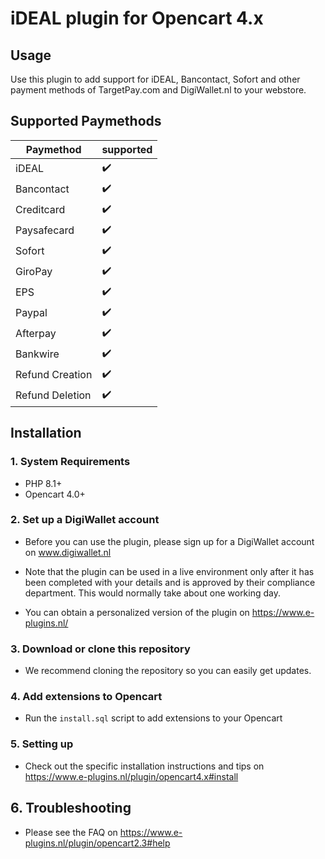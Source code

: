 # iDEAL plugin for Opencart 4.x

## Usage
Use this plugin to add support for iDEAL, Bancontact, Sofort and other payment methods of 
TargetPay.com and DigiWallet.nl to your webstore. 

## Supported Paymethods
| Paymethod	|   supported	| 
|-------------	|---	|
| iDEAL	|:heavy_check_mark:	|
| Bancontact	|:heavy_check_mark:	|
| Creditcard	|:heavy_check_mark:	|
| Paysafecard	|:heavy_check_mark:	|
| Sofort	|:heavy_check_mark:	|
| GiroPay	|:heavy_check_mark:	|
| EPS	|:heavy_check_mark:	|
| Paypal	|:heavy_check_mark:	|
| Afterpay	|:heavy_check_mark:	|
| Bankwire	|:heavy_check_mark:	|
| Refund Creation	|:heavy_check_mark:	|
| Refund Deletion	|:heavy_check_mark:	|

## Installation

### 1. System Requirements
- PHP 8.1+
- Opencart 4.0+
### 2. Set up a DigiWallet account
- Before you can use the plugin, please sign up for a DigiWallet account on www.digiwallet.nl

- Note that the plugin can be used in a live environment only after it has been completed with your details and
is approved by their compliance department. This would normally take about one working day. 

- You can obtain a personalized version of the plugin on https://www.e-plugins.nl/

### 3. Download or clone this repository

- We recommend cloning the repository so you can easily get updates. 

### 4. Add extensions to Opencart
- Run the ``install.sql`` script to add extensions to your Opencart

### 5. Setting up

- Check out the specific installation instructions and tips on https://www.e-plugins.nl/plugin/opencart4.x#install

## 6. Troubleshooting

- Please see the FAQ on https://www.e-plugins.nl/plugin/opencart2.3#help
